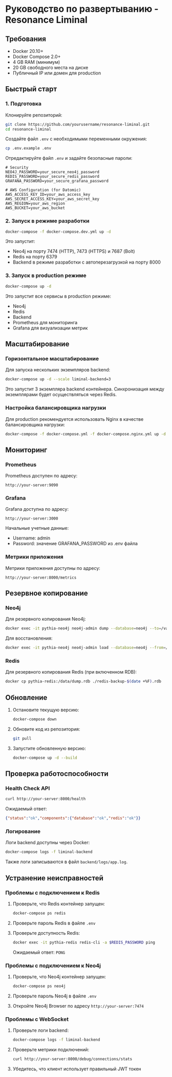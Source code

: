 # Руководство по развертыванию - Resonance Liminal

## Требования

- Docker 20.10+
- Docker Compose 2.0+
- 4 GB RAM (минимум)
- 20 GB свободного места на диске
- Публичный IP или домен для production

## Быстрый старт

### 1. Подготовка

Клонируйте репозиторий:
```bash
git clone https://github.com/yourusername/resonance-liminal.git
cd resonance-liminal
```

Создайте файл `.env` с необходимыми переменными окружения:
```bash
cp .env.example .env
```

Отредактируйте файл `.env` и задайте безопасные пароли:
```
# Security
NEO4J_PASSWORD=your_secure_neo4j_password
REDIS_PASSWORD=your_secure_redis_password
GRAFANA_PASSWORD=your_secure_grafana_password

# AWS Configuration (for Datomic)
AWS_ACCESS_KEY_ID=your_aws_access_key
AWS_SECRET_ACCESS_KEY=your_aws_secret_key
AWS_REGION=your_aws_region
AWS_BUCKET=your_aws_bucket
```

### 2. Запуск в режиме разработки

```bash
docker-compose -f docker-compose.dev.yml up -d
```

Это запустит:
- Neo4j на порту 7474 (HTTP), 7473 (HTTPS) и 7687 (Bolt)
- Redis на порту 6379
- Backend в режиме разработки с автоперезагрузкой на порту 8000

### 3. Запуск в production режиме

```bash
docker-compose up -d
```

Это запустит все сервисы в production режиме:
- Neo4j
- Redis
- Backend
- Prometheus для мониторинга
- Grafana для визуализации метрик

## Масштабирование

### Горизонтальное масштабирование

Для запуска нескольких экземпляров backend:

```bash
docker-compose up -d --scale liminal-backend=3
```

Это запустит 3 экземпляра backend контейнера. Синхронизация между экземплярами будет осуществляться через Redis.

### Настройка балансировщика нагрузки

Для production рекомендуется использовать Nginx в качестве балансировщика нагрузки:

```bash
docker-compose -f docker-compose.yml -f docker-compose.nginx.yml up -d
```

## Мониторинг

### Prometheus

Prometheus доступен по адресу:
```
http://your-server:9090
```

### Grafana

Grafana доступна по адресу:
```
http://your-server:3000
```

Начальные учетные данные:
- Username: admin
- Password: значение GRAFANA_PASSWORD из .env файла

### Метрики приложения

Метрики приложения доступны по адресу:
```
http://your-server:8000/metrics
```

## Резервное копирование

### Neo4j

Для резервного копирования Neo4j:

```bash
docker exec -it pythia-neo4j neo4j-admin dump --database=neo4j --to=/var/lib/neo4j/backups/neo4j-$(date +%F).dump
```

Для восстановления:

```bash
docker exec -it pythia-neo4j neo4j-admin load --database=neo4j --from=/var/lib/neo4j/backups/neo4j-YYYY-MM-DD.dump --force
```

### Redis

Для резервного копирования Redis (при включенном RDB):

```bash
docker cp pythia-redis:/data/dump.rdb ./redis-backup-$(date +%F).rdb
```

## Обновление

1. Остановите текущую версию:
   ```bash
   docker-compose down
   ```

2. Обновите код из репозитория:
   ```bash
   git pull
   ```

3. Запустите обновленную версию:
   ```bash
   docker-compose up -d --build
   ```

## Проверка работоспособности

### Health Check API

```bash
curl http://your-server:8000/health
```

Ожидаемый ответ:
```json
{"status":"ok","components":{"database":"ok","redis":"ok"}}
```

### Логирование

Логи backend доступны через Docker:

```bash
docker-compose logs -f liminal-backend
```

Также логи записываются в файл `backend/logs/app.log`.

## Устранение неисправностей

### Проблемы с подключением к Redis

1. Проверьте, что Redis контейнер запущен:
   ```bash
   docker-compose ps redis
   ```

2. Проверьте пароль Redis в файле `.env`

3. Проверьте доступность Redis:
   ```bash
   docker exec -it pythia-redis redis-cli -a $REDIS_PASSWORD ping
   ```
   
   Ожидаемый ответ: `PONG`

### Проблемы с подключением к Neo4j

1. Проверьте, что Neo4j контейнер запущен:
   ```bash
   docker-compose ps neo4j
   ```

2. Проверьте пароль Neo4j в файле `.env`

3. Откройте Neo4j Browser по адресу `http://your-server:7474`

### Проблемы с WebSocket

1. Проверьте логи backend:
   ```bash
   docker-compose logs -f liminal-backend
   ```

2. Проверьте метрики подключений:
   ```bash
   curl http://your-server:8000/debug/connections/stats
   ```

3. Убедитесь, что клиент использует правильный JWT токен

